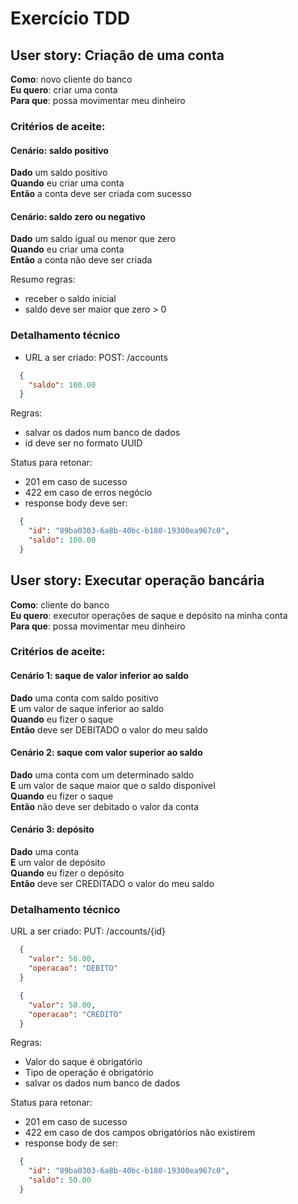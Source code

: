 # Exercício TDD

## User story: Criação de uma conta

**Como**: novo cliente do banco  
**Eu quero**: criar uma conta  
**Para que**: possa movimentar meu dinheiro  

### Critérios de aceite:

#### Cenário: saldo positivo
**Dado** um saldo positivo  
**Quando** eu criar uma conta  
**Então** a conta deve ser criada com sucesso  

#### Cenário: saldo zero ou negativo
**Dado** um saldo igual ou menor que zero  
**Quando** eu criar uma conta  
**Então** a conta não deve ser criada

Resumo regras:
- receber o saldo inicial
- saldo deve ser maior que zero > 0

### Detalhamento técnico

- URL a ser criado: POST: /accounts  
```json
  {
    "saldo": 100.00
  }
```
Regras:
- salvar os dados num banco de dados
- id deve ser no formato UUID

Status para retonar:
- 201 em caso de sucesso
- 422 em caso de erros negócio
- response body deve ser:
```json
  {
    "id": "89ba0303-6a8b-40bc-b180-19300ea967c0",
    "saldo": 100.00
  }
```

## User story: Executar operação bancária

**Como**: cliente do banco  
**Eu quero**: executor operações de saque e depósito na minha conta  
**Para que**: possa movimentar meu dinheiro 

### Critérios de aceite:

#### Cenário 1: saque de valor inferior ao saldo
**Dado** uma conta com saldo positivo  
**E** um valor de saque inferior ao saldo  
**Quando** eu fizer o saque  
**Então** deve ser DEBITADO o valor do meu saldo  

#### Cenário 2: saque com valor superior ao saldo
**Dado** uma conta com um determinado saldo  
**E** um valor de saque maior que o saldo disponível  
**Quando** eu fizer o saque  
**Então** não deve ser debitado o valor da conta

#### Cenário 3: depósito
**Dado** uma conta  
**E** um valor de depósito  
**Quando** eu fizer o depósito  
**Então** deve ser CREDITADO o valor do meu saldo  

### Detalhamento técnico
URL a ser criado: PUT: /accounts/{id}
```json
  {
    "valor": 50.00,
    "operacao": "DEBITO"
  }
```
```json
  {
    "valor": 50.00,
    "operacao": "CREDITO"
  }
```
Regras:
- Valor do saque é obrigatório
- Tipo de operação é obrigatório
- salvar os dados num banco de dados

Status para retonar:
- 201 em caso de sucesso
- 422 em caso de dos campos obrigatórios não existirem
- response body de ser:

```json
  {
    "id": "89ba0303-6a8b-40bc-b180-19300ea967c0",
    "saldo": 50.00
  }
```